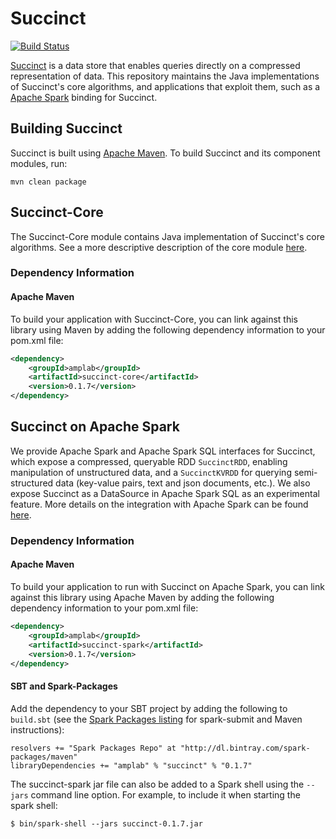 # Succinct

[![Build Status](https://amplab.cs.berkeley.edu/jenkins/buildStatus/icon?job=Succinct)](https://amplab.cs.berkeley.edu/jenkins/job/Succinct/)

[Succinct](http://succinct.cs.berkeley.edu) is a data store that enables queries
directly on a compressed representation of data. This repository maintains the 
Java implementations of Succinct's core algorithms, and applications that 
exploit them, such as a [Apache Spark](http://spark.apache.org/) binding for Succinct.

## Building Succinct

Succinct is built using [Apache Maven](http://maven.apache.org/).
To build Succinct and its component modules, run:

    mvn clean package

## Succinct-Core

The Succinct-Core module contains Java implementation of Succinct's core
algorithms. See a more descriptive description of the core module 
[here](core/README.md).

### Dependency Information

#### Apache Maven

To build your application with Succinct-Core, you can link against this library
using Maven by adding the following dependency information to your pom.xml file:

```xml
<dependency>
    <groupId>amplab</groupId>
    <artifactId>succinct-core</artifactId>
    <version>0.1.7</version>
</dependency>
```

## Succinct on Apache Spark
We provide Apache Spark and Apache Spark SQL interfaces for Succinct, which
expose a compressed, queryable RDD `SuccinctRDD`, enabling manipulation of 
unstructured data, and a `SuccinctKVRDD` for querying semi-structured data
(key-value pairs, text and json documents, etc.). We also expose Succinct
as a DataSource in Apache Spark SQL as an experimental feature. More details on
the integration with Apache Spark can be found [here](spark/README.md).

### Dependency Information

#### Apache Maven

To build your application to run with Succinct on Apache Spark, you can link against this 
library using Apache Maven by adding the following dependency information to your pom.xml file:

```xml
<dependency>
    <groupId>amplab</groupId>
    <artifactId>succinct-spark</artifactId>
    <version>0.1.7</version>
</dependency>
```

#### SBT and Spark-Packages

Add the dependency to your SBT project by adding the following to `build.sbt` 
(see the [Spark Packages listing](http://spark-packages.org/package/amplab/succinct)
for spark-submit and Maven instructions):

```
resolvers += "Spark Packages Repo" at "http://dl.bintray.com/spark-packages/maven"
libraryDependencies += "amplab" % "succinct" % "0.1.7"
```

The succinct-spark jar file can also be added to a Spark shell using the 
`--jars` command line option. For example, to include it when starting the 
spark shell:

```
$ bin/spark-shell --jars succinct-0.1.7.jar
```
